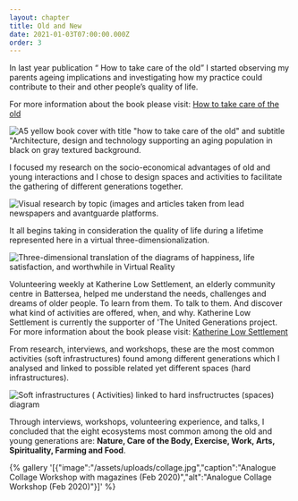 ```yaml
---
layout: chapter
title: Old and New
date: 2021-01-03T07:00:00.000Z
order: 3
---
```

In last year publication “ How to take care of the old” I started observing my parents ageing implications and investigating how my practice could contribute to their and other people’s quality of life.

For more information about the book please visit: [How to take care of the old](https://adalbertolonardi.com/projects/take-care-of-the-old/)

![A5 yellow book cover with title "how to take care of the old" and subtitle "Architecture, design and technology supporting an aging population in black on gray textured background.](/assets/uploads/old_desktop.jpg "How to take care of the old (2019)")

I focused my research on the socio-economical advantages of old and young interactions and I chose to design spaces and activities to facilitate the gathering of different generations together.

![Visual research by topic (images and articles taken from lead newspapers and avantguarde platforms.](/assets/uploads/research1.jpg "Visual research by topic (images and articles taken from lead newspapers and avantguarde platforms.")

It all begins taking in consideration the quality of life during a lifetime represented here in a virtual three-dimensionalization. 

![Three-dimensional translation of the diagrams of happiness, life satisfaction, and worthwhile in Virtual Reality](/assets/uploads/diagram.jpg "Three-dimensional translation of the diagrams of happiness, life satisfaction, and worthwhile in Virtual Reality")

Volunteering weekly at Katherine Low Settlement, an elderly community centre in Battersea, helped me understand the needs, challenges and dreams of older people. To learn from them. To talk to them. And discover what kind of activities are offered, when, and why. Katherine Low Settlement is currently the supporter of 'The United Generations project. For more information about the book please visit: [](https://adalbertolonardi.com/projects/take-care-of-the-old/)[Katherine Low Settlement](https://www.klsettlement.org.uk/)

[](https://adalbertolonardi.com/projects/take-care-of-the-old/)From research, interviews, and workshops, these are the most common activities (soft infrastructures) found among different generations which I analysed and linked to possible related yet different spaces (hard infrastructures). 

![Soft infrastructures ( Activities) linked to hard insfructructes (spaces) diagram](/assets/uploads/activities-diagram1.jpg "Soft infrastructures ( Activities) linked to hard insfructructes (spaces) diagram")

Through interviews, workshops, volunteering experience, and talks, I concluded that the eight ecosystems most common among the old and young generations are: 
**Nature, Care of the Body, Exercise, Work, Arts, Spirituality, Farming and Food**.

{% gallery '\[{"image":"/assets/uploads/collage.jpg","caption":"Analogue Collage Workshop with magazines (Feb 2020)","alt":"Analogue Collage Workshop (Feb 2020)"}]' %}